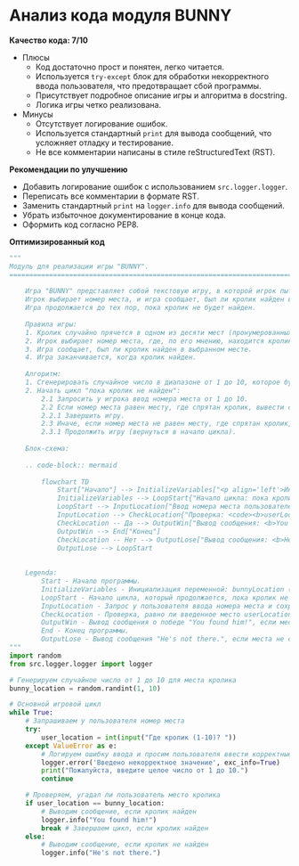 # Анализ кода модуля BUNNY

**Качество кода: 7/10**
   -  Плюсы
        *   Код достаточно прост и понятен, легко читается.
        *   Используется `try-except` блок для обработки некорректного ввода пользователя, что предотвращает сбой программы.
        *   Присутствует подробное описание игры и алгоритма в docstring.
        *   Логика игры четко реализована.
   -  Минусы
        *   Отсутствует логирование ошибок.
        *   Используется стандартный `print` для вывода сообщений, что усложняет отладку и тестирование.
        *   Не все комментарии написаны в стиле reStructuredText (RST).

**Рекомендации по улучшению**
*   Добавить логирование ошибок с использованием `src.logger.logger`.
*   Переписать все комментарии в формате RST.
*   Заменить стандартный `print` на `logger.info` для вывода сообщений.
*   Убрать избыточное документирование в конце кода.
*   Оформить код согласно PEP8.

**Оптимизированный код**
```python
"""
Модуль для реализации игры "BUNNY".
=========================================================================================
    
    Игра "BUNNY" представляет собой текстовую игру, в которой игрок пытается найти кролика, спрятанного в одном из десяти мест.
    Игрок выбирает номер места, и игра сообщает, был ли кролик найден в этом месте. 
    Игра продолжается до тех пор, пока кролик не будет найден.
    
    Правила игры:
    1. Кролик случайно прячется в одном из десяти мест (пронумерованных от 1 до 10).
    2. Игрок выбирает номер места, где, по его мнению, находится кролик.
    3. Игра сообщает, был ли кролик найден в выбранном месте.
    4. Игра заканчивается, когда кролик найден.
    
    Алгоритм:
    1. Сгенерировать случайное число в диапазоне от 1 до 10, которое будет представлять место, где спрятан кролик.
    2. Начать цикл "пока кролик не найден":
        2.1 Запросить у игрока ввод номера места от 1 до 10.
        2.2 Если номер места равен месту, где спрятан кролик, вывести сообщение "You found him!".
        2.2.1 Завершить игру.
        2.3 Иначе, если номер места не равен месту, где спрятан кролик, вывести сообщение "He's not there.".
        2.3.1 Продолжить игру (вернуться в начало цикла).
    
    Блок-схема:
    
    .. code-block:: mermaid
        
        flowchart TD
            Start["Начало"] --> InitializeVariables["<p align='left'>Инициализация переменных:\n    <code><b>\n    bunnyLocation = random(1, 10)\n    </b></code></p>"]
            InitializeVariables --> LoopStart{"Начало цикла: пока кролик не найден"}
            LoopStart --> InputLocation["Ввод номера места пользователем: <code><b>userLocation</b></code>"]
            InputLocation --> CheckLocation{"Проверка: <code><b>userLocation == bunnyLocation?</b></code>"}
            CheckLocation -- Да --> OutputWin["Вывод сообщения: <b>You found him!</b>"]
            OutputWin --> End["Конец"]
            CheckLocation -- Нет --> OutputLose["Вывод сообщения: <b>He's not there.</b>"]
            OutputLose --> LoopStart
    
        
    Legenda:
        Start - Начало программы.
        InitializeVariables - Инициализация переменной: bunnyLocation (место кролика) генерируется случайным образом от 1 до 10.
        LoopStart - Начало цикла, который продолжается, пока кролик не найден.
        InputLocation - Запрос у пользователя ввода номера места и сохранение его в переменной userLocation.
        CheckLocation - Проверка, равно ли введенное место userLocation месту кролика bunnyLocation.
        OutputWin - Вывод сообщения о победе "You found him!", если места совпадают.
        End - Конец программы.
        OutputLose - Вывод сообщения "He's not there.", если места не совпадают.
"""
import random
from src.logger.logger import logger

# Генерируем случайное число от 1 до 10 для места кролика
bunny_location = random.randint(1, 10)

# Основной игровой цикл
while True:
    # Запрашиваем у пользователя номер места
    try:
        user_location = int(input("Где кролик (1-10)? "))
    except ValueError as e:
        # Логируем ошибку ввода и просим пользователя ввести корректные данные
        logger.error('Введено некорректное значение', exc_info=True)
        print("Пожалуйста, введите целое число от 1 до 10.")
        continue

    # Проверяем, угадал ли пользователь место кролика
    if user_location == bunny_location:
        # Выводим сообщение, если кролик найден
        logger.info("You found him!")
        break # Завершаем цикл, если кролик найден
    else:
        # Выводим сообщение, если кролик не найден
        logger.info("He's not there.")
```